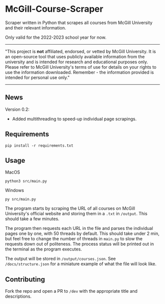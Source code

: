 # McGill-Course-Scraper
Scraper written in Python that scrapes all courses from McGill University and their relevant information.

Only valid for the 2022-2023 school year for now. 

---

"This project is **not** affiliated, endorsed, or vetted by McGill University. It is an open-source tool that uses publicly available information from the university and is intended for research and educational purposes only. Please refer to McGill University's terms of use for details on your rights to use the information downloaded. Remember - the information provided is intended for personal use only."

---

## News
Version 0.2: 
- Added multithreading to speed-up individual page scrapings.

## Requirements
```
pip install -r requirements.txt
```

## Usage
MacOS 
```
python3 src/main.py 
```
Windows
```
py src/main.py
```

The program starts by scraping the URL of all courses on McGill University's official website and storing them in a `.txt` in `/output`. This should take a few minutes.

The program then requests each URL in the file and parses the individual pages one by one, with 50 threads by default. This should take under 2 min, but feel free to change the number of threads in `main.py` to slow the requests down out of politeness. The process status will be printed out in the terminal as the program executes. 

The output will be stored in `/output/courses.json`. See `/docs/structure.json` for a miniature example of what the file will look like.

## Contributing
Fork the repo and open a PR to `/dev` with the appropriate title and descriptions.
